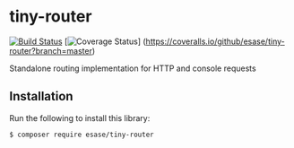 # tiny-router

[![Build Status](https://travis-ci.com/esase/tiny-router.svg?branch=master)](https://travis-ci.com/github/esase/tiny-router/builds)
[![Coverage Status](https://coveralls.io/repos/github/esase/tiny-router/badge.svg?branch=master&service=github)] (https://coveralls.io/github/esase/tiny-router?branch=master)

Standalone routing implementation for HTTP and console requests


## Installation

Run the following to install this library:

```bash
$ composer require esase/tiny-router
```
